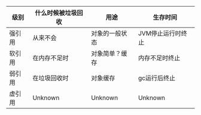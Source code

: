 
级别 |什么时候被垃圾回收 |用途 |  生存时间   
---|---|---|---
强引用|  从来不会|对象的一般状态|JVM停止运行时终止
软引用|在内存不足时|对象简单？缓存|内存不足时终止
弱引用|在垃圾回收时|对象缓存|gc运行后终止
虚引用|Unknown|Unknown|Unknown
 
   